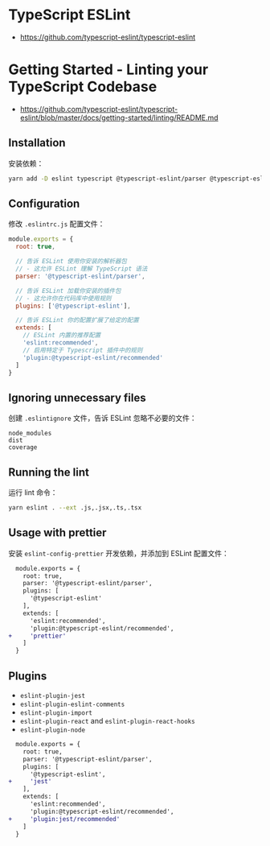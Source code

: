# TypeScript ESLint

- <https://github.com/typescript-eslint/typescript-eslint>

# Getting Started - Linting your TypeScript Codebase

- <https://github.com/typescript-eslint/typescript-eslint/blob/master/docs/getting-started/linting/README.md>

## Installation

安装依赖：

```sh
yarn add -D eslint typescript @typescript-eslint/parser @typescript-eslint/eslint-plugin
```

## Configuration

修改 `.eslintrc.js` 配置文件：

```js
module.exports = {
  root: true,

  // 告诉 ESLint 使用你安装的解析器包
  // - 这允许 ESLint 理解 TypeScript 语法
  parser: '@typescript-eslint/parser',

  // 告诉 ESLint 加载你安装的插件包
  // - 这允许你在代码库中使用规则
  plugins: ['@typescript-eslint'],

  // 告诉 ESLint 你的配置扩展了给定的配置
  extends: [
    // ESLint 内置的推荐配置
    'eslint:recommended',
    // 启用特定于 Typescript 插件中的规则
    'plugin:@typescript-eslint/recommended'
  ]
}
```

## Ignoring unnecessary files

创建 `.eslintignore` 文件，告诉 ESLint 忽略不必要的文件：

```ignore
node_modules
dist
coverage
```

## Running the lint

运行 lint 命令：

```sh
yarn eslint . --ext .js,.jsx,.ts,.tsx
```

## Usage with prettier

安装 `eslint-config-prettier` 开发依赖，并添加到 ESLint 配置文件：

```diff
  module.exports = {
    root: true,
    parser: '@typescript-eslint/parser',
    plugins: [
      '@typescript-eslint'
    ],
    extends: [
      'eslint:recommended',
      'plugin:@typescript-eslint/recommended',
+     'prettier'
    ]
  }
```

## Plugins

- `eslint-plugin-jest`
- `eslint-plugin-eslint-comments`
- `eslint-plugin-import`
- `eslint-plugin-react` and `eslint-plugin-react-hooks`
- `eslint-plugin-node`

```diff
  module.exports = {
    root: true,
    parser: '@typescript-eslint/parser',
    plugins: [
      '@typescript-eslint',
+     'jest'
    ],
    extends: [
      'eslint:recommended',
      'plugin:@typescript-eslint/recommended',
+     'plugin:jest/recommended'
    ]
  }
```
